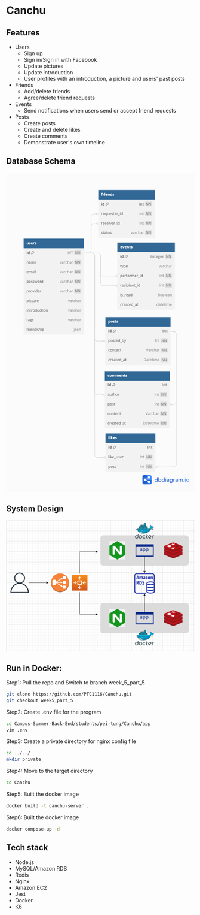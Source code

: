 # Canchu

## Features
- Users
    - Sign up
    - Sign in/Sign in with Facebook
    - Update pictures
    - Update introduction
    - User profiles with an introduction, a picture and users' past posts
- Friends
    - Add/delete friends
    - Agree/delete friend requests
- Events
    - Send notifications when users send or accept friend requests
- Posts
    - Create posts
    - Create and delete likes
    - Create comments
    - Demonstrate user's own timeline

## Database Schema
![Database Schema](Canchu.png)

## System Design
![System Design](<截圖 2023-08-11 上午11.39.08.png>)

## Run in Docker:
Step1: Pull the repo and Switch to branch week_5_part_5
```bash
git clone https://github.com/PTC1116/Canchu.git
git checkout week5_part_5
```
Step2: Create .env file for the program 
```bash
cd Campus-Summer-Back-End/students/pei-tung/Canchu/app
vim .env
```
Step3: Create a private directory for nginx config file 
```bash
cd ../../
mkdir private
```
Step4: Move to the target directory
```bash
cd Canchu
```
Step5: Built the docker image
```bash
docker build -t canchu-server .
```
Step6: Built the docker image
```bash
docker compose-up -d
```

## Tech stack
- Node.js
- MySQL/Amazon RDS
- Redis
- Nginx
- Amazon EC2
- Jest
- Docker
- K6
